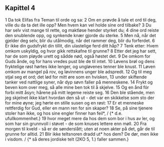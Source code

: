 ## Kapittel 4

1 Da tok Elifas fra Teman til orde og sa:
2 Om en prøvde å tale et ord til deg, ville du da ta det ille opp? Men hvem kan vel holde sine ord tilbake?
3 Du har selv vist mange til rette, og maktløse hender styrket du;
4 dine ord reiste den snublende opp, og synkende knær gjorde du sterke.
5 Men nå, når det gjelder deg selv, blir du utålmodig, når det rammer deg, blir du forferdet.
6 Er ikke din gudsfrykt din tillit, din ulastelige ferd ditt håp?
7 Tenk etter: Hvem omkom uskyldig, og hvor gikk rettskafne til grunne?
8 Etter det jeg har sett, har de som pløyde urett og sådde nød, også høstet det.
9 De omkom for Guds ånde, og for hans vredes pust ble de til intet.
10 Løvens brøl og dens fryktelige røst hørtes ikke lenger, og ungløvenes tenner ble knust.
11 Løven omkom av mangel på rov, og løvinnens unger ble adspredt.
12 Og til meg stjal seg et ord; det lød for mitt øre som en hvisken,
13 under skiftende tanker ved nattlige syner, når dyp søvn faller på menneskene.
14 Frykt og beven kom over meg, så alle mine ben tok til å skjelve.
15 Og en ånd fór forbi mitt åsyn; hårene på mitt legeme reiste seg.
16 Den ble stående, men jeg skjelnet ikke klart hvordan den så ut - det var en skikkelse som sto der for mine øyne; jeg hørte en stille susen og en røst:
17 Er et menneske rettferdig for Gud, eller en mann ren for sin skaper?
18 Se, på sine tjenere stoler han ikke, og hos sine engler finner han feil*, / {* d.e. ufullkommenhet.}
19 hvor meget mere da hos dem som bor i hus av ler, og som har sin grunnvoll i støvet - de som knuses lettere enn møll.
20 Fra morgen til kveld - så er de sønderslått; uten at noen akter på det, går de til grunne for alltid.
21 Blir ikke teltsnoren dradd ut* hos dem? De dør, men ikke i visdom. / {* så deres jordiske telt (2KO 5, 1.) faller sammen.}
